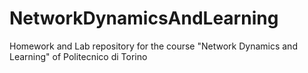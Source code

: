 # NetworkDynamicsAndLearning
Homework and Lab repository for the course "Network Dynamics and Learning" of Politecnico di Torino
